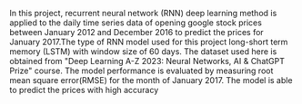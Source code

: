 In this project, recurrent neural network (RNN) deep learning method is applied to the daily time series data of opening google stock prices between January 2012 and December 2016 to predict the prices for January 2017.The type of RNN model used for this project long-short term memory (LSTM) with window size of 60 days. The dataset used here is obtained from "Deep Learning A-Z 2023: Neural Networks, AI & ChatGPT Prize" course. The model performance is evaluated by measuring root mean square error(RMSE) for the month of January 2017. The model is able to predict the prices with high accuracy
